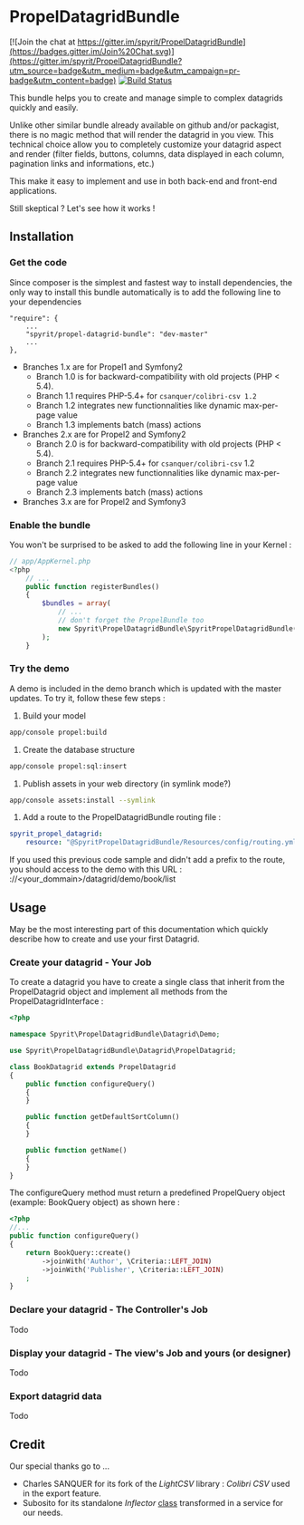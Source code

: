 PropelDatagridBundle
==============

[![Join the chat at https://gitter.im/spyrit/PropelDatagridBundle](https://badges.gitter.im/Join%20Chat.svg)](https://gitter.im/spyrit/PropelDatagridBundle?utm_source=badge&utm_medium=badge&utm_campaign=pr-badge&utm_content=badge)
[![Build Status](https://travis-ci.org/spyrit/PropelDatagridBundle.svg?branch=master)](https://travis-ci.org/spyrit/PropelDatagridBundle)

This bundle helps you to create and manage simple to complex datagrids quickly and easily.

Unlike other similar bundle already available on github and/or packagist, there is no magic method that will render the datagrid in you view. This technical choice allow you to completely customize your datagrid aspect and render (filter fields, buttons, columns, data displayed in each column, pagination links and informations, etc.)

This make it easy to implement and use in both back-end and front-end applications.

Still skeptical ? Let's see how it works !

## Installation

### Get the code

Since composer is the simplest and fastest way to install dependencies, the only way to install this bundle automatically is to add the following line to your dependencies


	"require": {
    	...
    	"spyrit/propel-datagrid-bundle": "dev-master"
    	...
	},


* Branches 1.x are for Propel1 and Symfony2
    - Branch 1.0 is for backward-compatibility with old projects (PHP < 5.4).
    - Branch 1.1 requires PHP-5.4+ for `csanquer/colibri-csv 1.2`
    - Branch 1.2 integrates new functionnalities like dynamic max-per-page value
    - Branch 1.3 implements batch (mass) actions
* Branches 2.x are for Propel2 and Symfony2
    - Branch 2.0 is for backward-compatibility with old projects (PHP < 5.4).
    - Branch 2.1 requires PHP-5.4+ for `csanquer/colibri-csv` 1.2
    - Branch 2.2 integrates new functionnalities like dynamic max-per-page value
    - Branch 2.3 implements batch (mass) actions
* Branches 3.x are for Propel2 and Symfony3

### Enable the bundle

You won't be surprised to be asked to add the following line in your Kernel :

```php
// app/AppKernel.php
<?php
    // ...
    public function registerBundles()
    {
        $bundles = array(
            // ...
            // don't forget the PropelBundle too
            new Spyrit\PropelDatagridBundle\SpyritPropelDatagridBundle(),
        );
    }
```

### Try the demo

A demo is included in the demo branch which is updated with the master updates. To try it, follow these few steps :

1. Build your model
```bash
app/console propel:build
```
1. Create the database structure
```bash
app/console propel:sql:insert
```
1. Publish assets in your web directory (in symlink mode?)
```bash
app/console assets:install --symlink
```
1. Add a route to the PropelDatagridBundle routing file :
```yml
spyrit_propel_datagrid:
    resource: "@SpyritPropelDatagridBundle/Resources/config/routing.yml"
```
If you used this previous code sample and didn't add a prefix to the route, you should access to the demo with this URL : <protocole>://<your_dommain>/datagrid/demo/book/list

## Usage

May be the most interesting part of this documentation which quickly describe how to create and use your first Datagrid.

### Create your datagrid - Your Job

To create a datagrid you have to create a single class that inherit from the PropelDatagrid object and implement all methods from the PropelDatagridInterface :

```php
<?php

namespace Spyrit\PropelDatagridBundle\Datagrid\Demo;

use Spyrit\PropelDatagridBundle\Datagrid\PropelDatagrid;

class BookDatagrid extends PropelDatagrid
{
    public function configureQuery()
    {
    }

    public function getDefaultSortColumn()
    {
    }

    public function getName()
    {
    }
}
```

The configureQuery method must return a predefined PropelQuery object (example: BookQuery object) as shown here :

```php
<?php
//...
public function configureQuery()
{
	return BookQuery::create()
        ->joinWith('Author', \Criteria::LEFT_JOIN)
    	->joinWith('Publisher', \Criteria::LEFT_JOIN)
    ;
}
```


### Declare your datagrid - The Controller's Job

Todo

### Display your datagrid - The view's Job and yours (or designer)

Todo

### Export datagrid data

Todo

## Credit

Our special thanks go to ...

- Charles SANQUER for its fork of the *LightCSV* library : *Colibri CSV* used in the export feature.
- Subosito for its standalone *Inflector* [class](http://subosito.com/inflector-in-symfony-2/)  transformed in a service for our needs.

